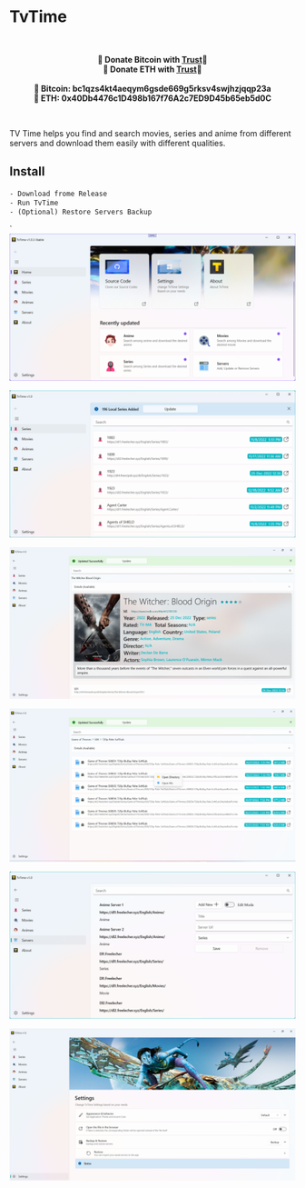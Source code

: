 # TvTime
 
<br>
<p align="center">
	<b>🙌 Donate Bitcoin with <a href="https://link.trustwallet.com/send?coin=0&address=bc1qzs4kt4aeqym6gsde669g5rksv4swjhzjqqp23a">Trust</a>🙌</b><br>
	<b>🙌 Donate ETH with <a href="https://link.trustwallet.com/send?coin=60&address=0x40Db4476c1D498b167f76A2c7ED9D45b65eb5d0C">Trust</a>🙌</b><br><br>
	<b>🙌 Bitcoin: bc1qzs4kt4aeqym6gsde669g5rksv4swjhzjqqp23a<br></b>
	<b>🙌 ETH: 0x40Db4476c1D498b167f76A2c7ED9D45b65eb5d0C</b>
</p>
<br>

TV Time helps you find and search movies, series and anime from different servers and download them easily with different qualities.

## Install
```
- Download frome Release
- Run TvTime
- (Optional) Restore Servers Backup
```
`
![TvTime](https://raw.githubusercontent.com/ghost1372/Resources/main/TvTime/0.png)

![TvTime](https://raw.githubusercontent.com/ghost1372/Resources/main/TvTime/1.png)

![TvTime](https://raw.githubusercontent.com/ghost1372/Resources/main/TvTime/2.png)

![TvTime](https://raw.githubusercontent.com/ghost1372/Resources/main/TvTime/3.png)

![TvTime](https://raw.githubusercontent.com/ghost1372/Resources/main/TvTime/4.png)

![TvTime](https://raw.githubusercontent.com/ghost1372/Resources/main/TvTime/5.png)
